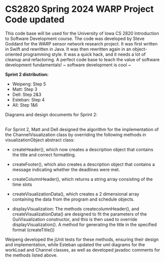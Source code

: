 # CS2820 Spring 2024 WARP Project Code **updated** 
This code base will be used for the University of Iowa CS 2820 Introduction to Software
Development course. The code was developed by Steve Goddard for the WARP sensor network 
research project. It was first written in Swift and rewritten in Java. It was then 
rewritten again in an object-oriented programming style. It was a quick
hack, and it needs a lot of cleanup and refactoring. A perfect code base to teach
the value of software development fundamentals!
~ software development is cool ~ 


<b> Sprint 2 distribution: </b>

- Weipeng: Step 5
- Matt: Step 3
- Dell: Step 2&3
- Esteban: Step 4
- All: Step 1&6

Diagrams and design documents for Sprint 2: 



<br>
For Sprint 2, Matt and Dell designed the algorithm for the implementation of the ChannelVisualization class by overriding the following methods in visualizationObject abstract class:


- createHeader(), which now creates a description object that contains the title and correct formatting.

- createFooter(), which also creates a description object that contains a message indicating whether the deadlines were met.
- createColumnHeader(), which returns a string array consisting of the time slots

- createVisualizationData(), which creates a 2 dimensional array containing the data from the program and schedule objects.
- displayVisualization: The methods createcolumnHeader(), and createVisualizationData() are designed to fit the parameters of the GuiVisualization constructor, and this is then used to override displayVisualization(). A method for generating the title in the specified format (createTitle())

Weipeng developed the jUnit tests for these methods, ensuring their design and implementation, while Esteban updated the uml diagrams for the workLoad and Channel classes, as well as developed javadoc comments for the methods listed above.
